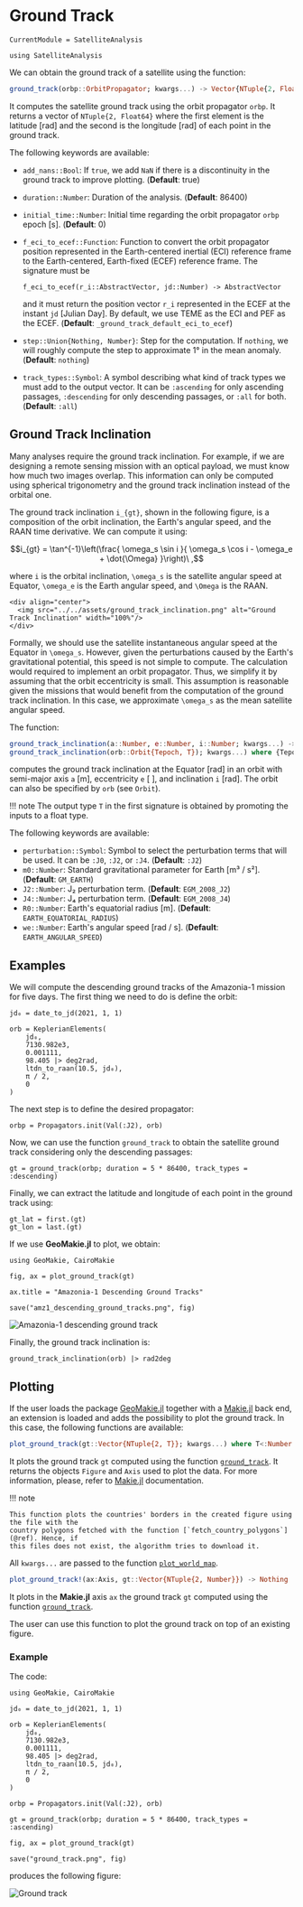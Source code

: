 # Ground Track

```@meta
CurrentModule = SatelliteAnalysis
```

```@setup ground_track
using SatelliteAnalysis
```

We can obtain the ground track of a satellite using the function:

```julia
ground_track(orbp::OrbitPropagator; kwargs...) -> Vector{NTuple{2, Float64}}
```

It computes the satellite ground track using the orbit propagator `orbp`. It returns a
vector of `NTuple{2, Float64}` where the first element is the latitude [rad] and the second
is the longitude [rad] of each point in the ground track.

The following keywords are available:

- `add_nans::Bool`: If `true`, we add `NaN` if there is a discontinuity in the ground track
    to improve plotting.
    (**Default**: true)
- `duration::Number`: Duration of the analysis.
    (**Default**: 86400)
- `initial_time::Number`: Initial time regarding the orbit propagator `orbp` epoch [s].
    (**Default**: 0)
- `f_eci_to_ecef::Function`: Function to convert the orbit propagator position represented
    in the Earth-centered inertial (ECI) reference frame to the Earth-centered, Earth-fixed
    (ECEF) reference frame. The signature must be

    `f_eci_to_ecef(r_i::AbstractVector, jd::Number) -> AbstractVector`

    and it must return the position vector `r_i` represented in the ECEF at the instant `jd`
    [Julian Day]. By default, we use TEME as the ECI and PEF as the ECEF.
    (**Default**: `_ground_track_default_eci_to_ecef`)
- `step::Union{Nothing, Number}`: Step for the computation. If `nothing`, we will roughly
    compute the step to approximate 1° in the mean anomaly.
    (**Default**: `nothing`)
- `track_types::Symbol`: A symbol describing what kind of track types we must add to the
    output vector. It can be `:ascending` for only ascending passages, `:descending` for
    only descending passages, or `:all` for both.
    (**Default**: `:all`)

## Ground Track Inclination

Many analyses require the ground track inclination. For example, if we are designing a
remote sensing mission with an optical payload, we must know how much two images overlap.
This information can only be computed using spherical trigonometry and the ground track
inclination instead of the orbital one.

The ground track inclination ``i_{gt}``, shown in the following figure, is a composition of the orbit inclination, the
Earth's angular speed, and the RAAN time derivative. We can compute it using:

```math
i_{gt} = \tan^{-1}\left(\frac{
    \omega_s \sin i 
}{
    \omega_s \cos i - \omega_e + \dot{\Omega}
}\right)\ ,
```

where ``i`` is the orbital inclination, ``\omega_s`` is the satellite angular speed at
Equator, ``\omega_e`` is the Earth angular speed, and ``\Omega`` is the RAAN.

```@raw html
<div align="center">
  <img src="../../assets/ground_track_inclination.png" alt="Ground Track Inclination" width="100%"/>
</div>
```

Formally, we should use the satellite instantaneous angular speed at the Equator in
``\omega_s``. However, given the perturbations caused by the Earth's gravitational
potential, this speed is not simple to compute. The calculation would required to implement
an orbit propagator. Thus, we simplify it by assuming that the orbit eccentricity is small.
This assumption is reasonable given the missions that would benefit from the computation of
the ground track inclination. In this case, we approximate ``\omega_s`` as the mean
satellite angular speed.

The function:

```julia
ground_track_inclination(a::Number, e::Number, i::Number; kwargs...) -> T
ground_track_inclination(orb::Orbit{Tepoch, T}); kwargs...) where {Tepoch <: Number, T <: Number} -> T
```

computes the ground track inclination at the Equator [rad] in an orbit with semi-major axis
`a` [m], eccentricity `e` [ ], and inclination `i` [rad]. The orbit can also be specified by
`orb` (see `Orbit`).

!!! note
    The output type `T` in the first signature is obtained by promoting the inputs to a
    float type.

The following keywords are available:

- `perturbation::Symbol`: Symbol to select the perturbation terms that will be used. It can
    be `:J0`, `:J2`, or `:J4`.
    (**Default**: `:J2`)
- `m0::Number`: Standard gravitational parameter for Earth [m³ / s²].
    (**Default**: `GM_EARTH`)
- `J2::Number`: J₂ perturbation term.
    (**Default**: `EGM_2008_J2`)
- `J4::Number`: J₄ perturbation term.
    (**Default**: `EGM_2008_J4`)
- `R0::Number`: Earth's equatorial radius [m].
    (**Default**: `EARTH_EQUATORIAL_RADIUS`)
- `we::Number`: Earth's angular speed [rad / s].
    (**Default**: `EARTH_ANGULAR_SPEED`)

## Examples

We will compute the descending ground tracks of the Amazonia-1 mission for five days. The
first thing we need to do is define the orbit:

```@repl ground_track
jd₀ = date_to_jd(2021, 1, 1)

orb = KeplerianElements(
    jd₀,
    7130.982e3,
    0.001111,
    98.405 |> deg2rad,
    ltdn_to_raan(10.5, jd₀),
    π / 2,
    0
)
```

The next step is to define the desired propagator:

```@repl ground_track
orbp = Propagators.init(Val(:J2), orb)
```

Now, we can use the function `ground_track` to obtain the satellite ground track considering
only the descending passages:

```@repl ground_track
gt = ground_track(orbp; duration = 5 * 86400, track_types = :descending)
```

Finally, we can extract the latitude and longitude of each point in the ground track using:

```@repl ground_track
gt_lat = first.(gt)
gt_lon = last.(gt)
```

If we use **GeoMakie.jl** to plot, we obtain:

```@setup ground_track
using GeoMakie, CairoMakie

fig, ax = plot_ground_track(gt)

ax.title = "Amazonia-1 Descending Ground Tracks"

save("amz1_descending_ground_tracks.png", fig)
```

![Amazonia-1 descending ground track](./amz1_descending_ground_tracks.png)

Finally, the ground track inclination is:

```@repl ground_track
ground_track_inclination(orb) |> rad2deg
```

## Plotting

If the user loads the package [GeoMakie.jl](https://github.com/MakieOrg/GeoMakie.jl)
together with a [Makie.jl](https://docs.makie.org/stable/) back end, an extension is loaded
and adds the possibility to plot the ground track. In this case, the following functions are
available:

```julia
plot_ground_track(gt::Vector{NTuple{2, T}}; kwargs...) where T<:Number -> Figure, Axis
```

It plots the ground track `gt` computed using the function [`ground_track`](@ref). It
returns the objects `Figure` and `Axis` used to plot the data. For more information, please,
refer to [Makie.jl](https://docs.makie.org/stable/) documentation.

!!! note

    This function plots the countries' borders in the created figure using the file with the
    country polygons fetched with the function [`fetch_country_polygons`](@ref). Hence, if
    this files does not exist, the algorithm tries to download it.

All `kwargs...` are passed to the function [`plot_world_map`](@ref).

```julia
plot_ground_track!(ax:Axis, gt::Vector{NTuple{2, Number}}) -> Nothing
```

It plots in the **Makie.jl** axis `ax` the ground track `gt` computed using the function
[`ground_track`](@ref).

The user can use this function to plot the ground track on top of an existing figure.

### Example

The code:

```@repl ground_track
using GeoMakie, CairoMakie

jd₀ = date_to_jd(2021, 1, 1)

orb = KeplerianElements(
    jd₀,
    7130.982e3,
    0.001111,
    98.405 |> deg2rad,
    ltdn_to_raan(10.5, jd₀),
    π / 2,
    0
)

orbp = Propagators.init(Val(:J2), orb)

gt = ground_track(orbp; duration = 5 * 86400, track_types = :ascending)

fig, ax = plot_ground_track(gt)

save("ground_track.png", fig)
```

produces the following figure:

![Ground track](./ground_track.png)
